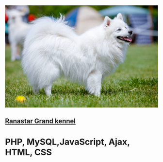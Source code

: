 ![Image alt](https://github.com/iovSerg/Ranastar/blob/main/assets/img/background/1.jpg)
## [Ranastar Grand kennel](https://ranastar.com "Ranastar kennel")
# PHP, MySQL,JavaScript, Ajax, HTML, CSS
